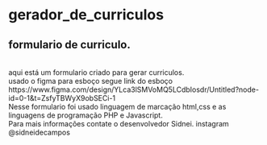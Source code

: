 # gerador_de_curriculos
<h2>formulario de curriculo.</h2><br>
aqui está um formulario criado para gerar curriculos.<br>
usado o figma para esboço segue link do esboço https://www.figma.com/design/YLca3lSMVoMQ5LCdbIosdr/Untitled?node-id=0-1&t=ZsfyTBWyX9obSECi-1<br>
Nesse formulario foi usado linguagem de marcação html,css e as linguagens de programação PHP e Javascript.<br>
Para mais informações contate o desenvolvedor Sidnei. instagram @sidneidecampos
